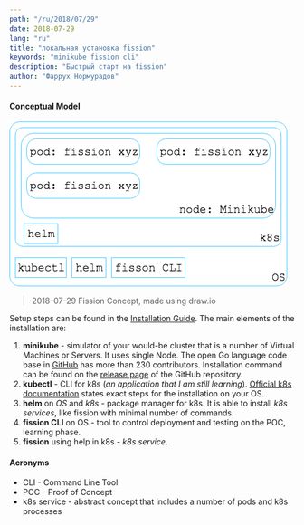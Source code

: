 ```yaml
---
path: "/ru/2018/07/29"
date: 2018-07-29
lang: "ru"
title: "локальная установка fission"
keywords: "minikube fission cli"
description: "Быстрый старт на fission"
author: "Фаррух Нормурадов"
---
```


#### Conceptual Model

![Fission Concepts](../images/2018-07-29-Fission-Concept.png)
> 2018-07-29 Fission Concept, made using draw.io

Setup steps can be found in the [Installation Guide](https://docs.fission.io/0.9.1/installation/installation/). The main elements of the installation are:

1. **minikube** - simulator of your would-be cluster that is a number of Virtual Machines or Servers. It uses single Node. The open Go language code base in [GitHub](https://github.com/kubernetes/minikube) has more than 230 contributors. Installation command can be found on the [release page](https://github.com/kubernetes/minikube/releases) of the GitHub repository.
2. **kubectl** - CLI for k8s (_an application that I am still learning_). [Official k8s documentation](https://kubernetes.io/docs/tasks/tools/install-kubectl/) states exact steps for the installation on your OS.
3. **helm** on _OS_ and _k8s_ - package manager for k8s. It is able to install _k8s services_, like fission with minimal number of commands.
4. **fission CLI** on OS - tool to control deployment and testing on the POC, learning phase.
5. **fission** using help in k8s - _k8s service_.

#### Acronyms

* CLI - Command Line Tool
* POC - Proof of Concept
* k8s service - abstract concept that includes a number of pods and k8s processes